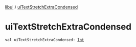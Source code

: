 [libui](index.md) / [uiTextStretchExtraCondensed](./ui-text-stretch-extra-condensed.md)

# uiTextStretchExtraCondensed

`val uiTextStretchExtraCondensed: `[`Int`](https://kotlinlang.org/api/latest/jvm/stdlib/kotlin/-int/index.html)
